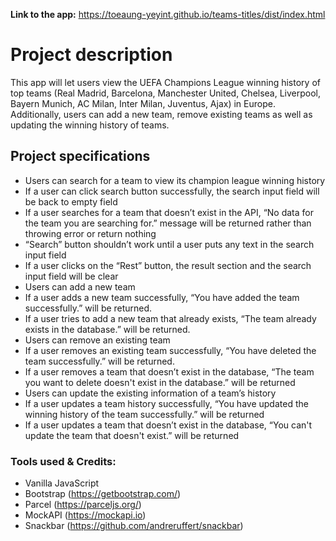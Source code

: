 **Link to the app:** https://toeaung-yeyint.github.io/teams-titles/dist/index.html
<br/>

# Project description

This app will let users view the UEFA Champions League winning history of top teams (Real Madrid, Barcelona, Manchester United, Chelsea, Liverpool, Bayern Munich, AC Milan, Inter Milan, Juventus, Ajax) in Europe. Additionally, users can add a new team, remove existing teams as well as updating the winning history of teams.


## Project specifications

- Users can search for a team to view its champion league winning history
- If a user can click search button successfully, the search input field will be back to empty field
- If a user searches for a team that doesn’t exist in the API, “No data for the team you are searching for.” message will be returned rather than throwing error or return nothing
- “Search” button shouldn’t work until a user puts any text in the search input field
- If a user clicks on the “Rest” button, the result section and the search input field will be clear
- Users can add a new team
- If a user adds a new team successfully, “You have added the team successfully.” will be returned.
- If a user tries to add a new team that already exists, “The team already exists in the database.” will be returned.
- Users can remove an existing team
- If a user removes an existing team successfully, “You have deleted the team successfully.” will be returned.
- If a user removes a team that doesn’t exist in the database, “The team you want to delete doesn't exist in the database.” will be returned
- Users can update the existing information of a team’s history
- If a user updates a team history successfully, “You have updated the winning history of the team successfully.” will be returned
- If a user updates a team that doesn’t exist in the database, “You can't update the team that doesn't exist.” will be returned

### Tools used & Credits:
- Vanilla JavaScript
- Bootstrap (https://getbootstrap.com/)
- Parcel (https://parceljs.org/)
- MockAPI (https://mockapi.io)
- Snackbar (https://github.com/andreruffert/snackbar)
